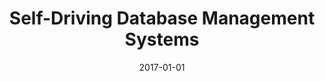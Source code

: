---
title: "Self-Driving Database Management Systems"
collection: publications
permalink: /publication/2017-01-01-pavlo17-cidr
date: 2017-01-01
authors: 'Andrew Pavlo, Gustavo Angulo, Joy Arulraj, Haibin Lin, Jiexi Lin, Lin Ma, Prashanth Menon, Todd C. Mowry, Matthew Perron, Ian Quah, Siddharth Santurkar, Anthony Tomasic, Skye Toor, Dana Van Aken, Ziqi Wang, Yingjun Wu, Ran Xian, Tieying Zhang'
venue: 'Proceedings of CIDR'
paperurl: 'http://danavanaken.com/files/pavlo17-cidr.pdf'
citation: 'Andrew Pavlo, Gustavo Angulo, Joy Arulraj, Haibin Lin, Jiexi Lin, Lin Ma, Prashanth Menon, Todd C. Mowry, Matthew Perron, Ian Quah, Siddharth Santurkar, Anthony Tomasic, Skye Toor, Dana Van Aken, Ziqi Wang, Yingjun Wu, Ran Xian, Tieying Zhang. <i>Proceedings of CIDR</i>, 2017.'
---